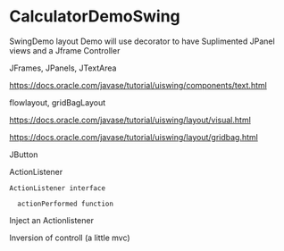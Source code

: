 # CalculatorDemoSwing
SwingDemo layout
Demo will use decorator to have Suplimented JPanel views and a Jframe Controller

JFrames, JPanels, JTextArea

  https://docs.oracle.com/javase/tutorial/uiswing/components/text.html
  
flowlayout, gridBagLayout

  https://docs.oracle.com/javase/tutorial/uiswing/layout/visual.html
  
  https://docs.oracle.com/javase/tutorial/uiswing/layout/gridbag.html
  
JButton 

  ActionListener
  
    ActionListener interface
    
      actionPerformed function
      
  Inject an Actionlistener
  
Inversion of controll (a little mvc)
